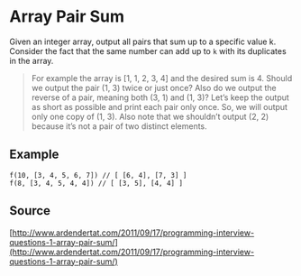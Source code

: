 # Array Pair Sum

Given an integer array, output all pairs that sum up to a specific value k. Consider the fact that the same number can add up to `k` with its duplicates in the array.

> For example the array is [1, 1, 2, 3, 4] and the desired sum is 4. Should we output the pair (1, 3) twice or just once? Also do we output the reverse of a pair, meaning both (3, 1) and (1, 3)? Let’s keep the output as short as possible and print each pair only once. So, we will output only one copy of (1, 3). Also note that we shouldn’t output (2, 2) because it’s not a pair of two distinct elements.

## Example

```
f(10, [3, 4, 5, 6, 7]) // [ [6, 4], [7, 3] ]
f(8, [3, 4, 5, 4, 4]) // [ [3, 5], [4, 4] ]
```

## Source

[http://www.ardendertat.com/2011/09/17/programming-interview-questions-1-array-pair-sum/](http://www.ardendertat.com/2011/09/17/programming-interview-questions-1-array-pair-sum/)
